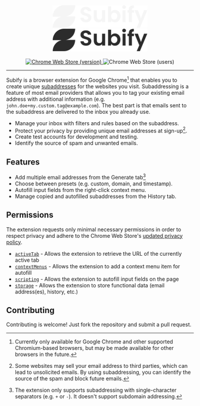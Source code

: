 <div align="center">
  <br />
  <img alt="Subify logo" height="60" src="./assets/brand-dark.png#gh-dark-mode-only" />
  <img alt="Subify logo" height="60" src="./assets/brand-light.png#gh-light-mode-only" />
  <br />
  <br />
  <a href="https://chrome.google.com/webstore/detail/mkjgbogdoogelppeoecjeidjljhhbcdg">
    <img
      alt="Chrome Web Store (version)"
      src="https://img.shields.io/chrome-web-store/v/mkjgbogdoogelppeoecjeidjljhhbcdg?style=flat-square" />
  </a>
  <img
    alt="Chrome Web Store (users)"
    src="https://img.shields.io/chrome-web-store/users/mkjgbogdoogelppeoecjeidjljhhbcdg?style=flat-square" />
</div>

---

Subify is a browser extension for Google Chrome[^1] that enables you to create
unique [subaddresses](https://datatracker.ietf.org/doc/html/rfc5233) for the
websites you visit. Subaddressing is a feature of most email providers that
allows you to tag your existing email address with additional information (e.g.
`john.doe+my.custom.tag@example.com`). The best part is that emails sent to the
subaddress are delivered to the inbox you already use.

- Manage your inbox with filters and rules based on the subaddress.
- Protect your privacy by providing unique email addresses at sign-up[^2].
- Create test accounts for development and testing.
- Identify the source of spam and unwanted emails.

## Features

- Add multiple email addresses from the Generate tab[^3]
- Choose between presets (e.g. custom, domain, and timestamp).
- Autofill input fields from the right-click context menu.
- Manage copied and autofilled subaddresses from the History tab.

## Permissions

The extension requests only minimal necessary permissions in order to respect
privacy and adhere to the Chrome Web Store's
[updated privacy policy](https://developer.chrome.com/docs/webstore/user_data/).

- [`activeTab`](https://developer.chrome.com/docs/extensions/reference/api/tabs) -
  Allows the extension to retrieve the URL of the currently active tab
- [`contextMenus`](https://developer.chrome.com/docs/extensions/reference/api/contextMenus) -
  Allows the extension to add a context menu item for autofill
- [`scripting`](https://developer.chrome.com/docs/extensions/reference/api/scripting) -
  Allows the extension to autofill input fields on the page
- [`storage`](https://developer.chrome.com/docs/extensions/reference/api/storage) -
  Allows the extension to store functional data (email address(es), history, etc.)

## Contributing

Contributing is welcome! Just fork the repository and submit a pull request.

[^1]:
    Currently only available for Google Chrome and other supported
    Chromium-based browsers, but may be made available for other browsers in the
    future.

[^2]:
    Some websites may sell your email address to third parties, which can lead
    to unsolicited emails. By using subaddressing, you can identify the source
    of the spam and block future emails.

[^3]:
    The extension only supports subaddressing with single-character separators
    (e.g. `+` or `-`). It doesn't support subdomain addressing.
